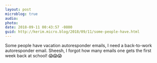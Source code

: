 ```yaml
---
layout: post
microblog: true
audio: 
photo: 
date: 2018-09-11 00:43:57 -0800
guid: http://kerim.micro.blog/2018/09/11/some-people-have.html
---
```

Some people have vacation autoresponder emails, I need a back-to-work autoresponder email. Sheesh, I forgot how many emails one gets the first week back at school! 😱😱😱
